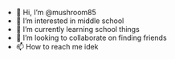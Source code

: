 - 👋 Hi, I’m @mushroom85
- 👀 I’m interested in middle school
- 🌱 I’m currently learning school things
- 💞️ I’m looking to collaborate on finding friends
- 📫 How to reach me idek

<!---
mushroom85/mushroom85 is a ✨ special ✨ repository because its `README.md` (this file) appears on your GitHub profile.
You can click the Preview link to take a look at your changes.
--->
